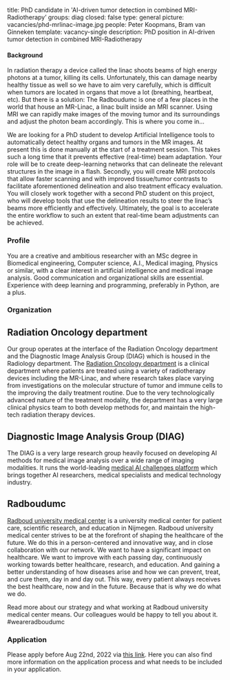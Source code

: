 title: PhD candidate in 'AI-driven tumor detection in combined MRI-Radiotherapy’
groups: diag
closed: false
type: general
picture: vacancies/phd-mrlinac-image.jpg
people: Peter Koopmans, Bram van Ginneken
template: vacancy-single
description: PhD position in AI-driven tumor detection in combined MRI-Radiotherapy

#### Background
In radiation therapy a device called the linac shoots beams of high energy photons at a tumor, killing its cells. Unfortunately, this can damage nearby healthy tissue as well so we have to aim very carefully, which is difficult when tumors are located in organs that move a lot (breathing, heartbeat, etc). But there is a solution: The Radboudumc is one of a few places in the world that house an MR-Linac, a linac built inside an MRI scanner. Using MRI we can rapidly make images of the moving tumor and its surroundings and adjust the photon beam accordingly. This is where you come in...

We are looking for a PhD student to develop Artificial Intelligence tools to automatically detect healthy organs and tumors in the MR images. At present this is done manually at the start of a treatment session. This takes such a long time that it prevents effective (real-time) beam adaptation. Your role will be to create deep-learning networks that can delineate the relevant structures in the image in a flash. Secondly, you will create MRI protocols that allow faster scanning and with improved tissue/tumor contrasts to facilitate aforementioned delineation and also treatment efficacy evaluation. You will closely work together with a second PhD student on this project, who will develop tools that use the delineation results to steer the linac’s beams more efficiently and effectively. Ultimately, the goal is to accelerate the entire workflow to such an extent that real-time beam adjustments can be achieved.

### Profile
You are a creative and ambitious researcher with an MSc degree in Biomedical engineering, Computer science, A.I., Medical imaging, Physics or similar, with a clear interest in artificial intelligence and medical image analysis. Good communication and organizational skills are essential. Experience with deep learning and programming, preferably in Python, are a plus.

### Organization
## Radiation Oncology department
Our group operates at the interface of the Radiation Oncology department and the Diagnostic Image Analysis Group (DIAG) which is housed in the Radiology department. The [Radiation Oncology department](https://www.radboudumc.nl/en/research/departments/radiation-oncology) is a clinical department where patients are treated using a variety of radiotherapy devices including the MR-Linac, and where research takes place varying from investigations on the molecular structure of tumor and immune cells to the improving the daily treatment routine. Due to the very technologically advanced nature of the treatment modality, the department has a very large clinical physics team to both develop methods for, and maintain the high-tech radiation therapy devices.

## Diagnostic Image Analysis Group (DIAG)
The DIAG is a very large research group heavily focused on developing AI methods for medical image analysis over a wide range of imaging modalities. It runs the world-leading [medical AI challenges platform](https://grand-challenge.org) which brings together AI researchers, medical specialists and medical technology industry.
## Radboudumc
[Radboud university medical center](www.radboudumc.nl) is a university medical center for patient care, scientific research, and education in Nijmegen. Radboud university medical center strives to be at the forefront of shaping the healthcare of the future. We do this in a person-centered and innovative way, and in close collaboration with our network. We want to have a significant impact on healthcare. We want to improve with each passing day, continuously working towards better healthcare, research, and education. And gaining a better understanding of how diseases arise and how we can prevent, treat, and cure them, day in and day out. This way, every patient always receives the best healthcare, now and in the future. Because that is why we do what we do.

Read more about our strategy and what working at Radboud university medical center means. Our colleagues would be happy to tell you about it. #weareradboudumc

### Application
Please apply before Aug 22nd, 2022 via [this link](https://www.radboudumc.nl/en/vacancies/120101-phd-candidate-ai-driven-tumor-detection-in-combined-mri-radiotherapy). Here you can also find more information on the application process and what needs to be included in your application.
